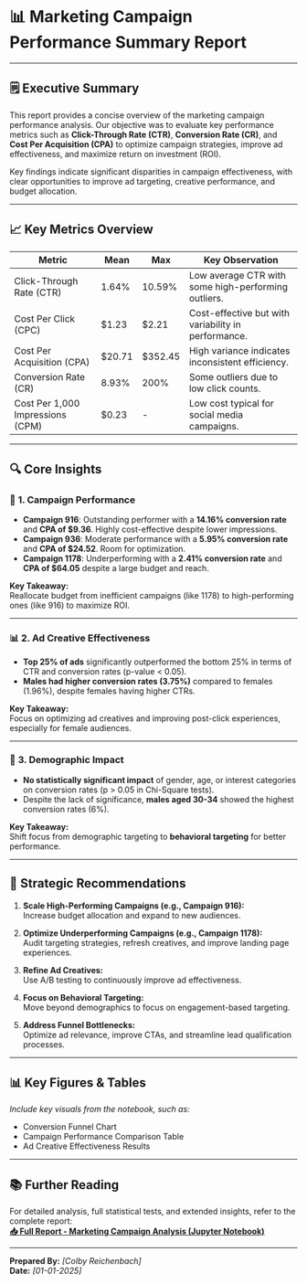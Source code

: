# 📊 **Marketing Campaign Performance Summary Report**

---

## 🗒️ **Executive Summary**

This report provides a concise overview of the marketing campaign performance analysis. Our objective was to evaluate key performance metrics such as **Click-Through Rate (CTR)**, **Conversion Rate (CR)**, and **Cost Per Acquisition (CPA)** to optimize campaign strategies, improve ad effectiveness, and maximize return on investment (ROI).

Key findings indicate significant disparities in campaign effectiveness, with clear opportunities to improve ad targeting, creative performance, and budget allocation.

---

## 📈 **Key Metrics Overview**

| **Metric**               | **Mean**     | **Max**      | **Key Observation**                               |
|--------------------------|--------------|--------------|--------------------------------------------------|
| Click-Through Rate (CTR) | 1.64%        | 10.59%       | Low average CTR with some high-performing outliers. |
| Cost Per Click (CPC)     | $1.23        | $2.21        | Cost-effective but with variability in performance. |
| Cost Per Acquisition (CPA) | $20.71      | $352.45      | High variance indicates inconsistent efficiency. |
| Conversion Rate (CR)     | 8.93%        | 200%         | Some outliers due to low click counts.            |
| Cost Per 1,000 Impressions (CPM) | $0.23 | -            | Low cost typical for social media campaigns.      |

---

## 🔍 **Core Insights**

### 🎯 **1. Campaign Performance**

- **Campaign 916**: Outstanding performer with a **14.16% conversion rate** and **CPA of $9.36**. Highly cost-effective despite lower impressions.
- **Campaign 936**: Moderate performance with a **5.95% conversion rate** and **CPA of $24.52**. Room for optimization.
- **Campaign 1178**: Underperforming with a **2.41% conversion rate** and **CPA of $64.05** despite a large budget and reach.

**Key Takeaway:**  
Reallocate budget from inefficient campaigns (like 1178) to high-performing ones (like 916) to maximize ROI.

---

### 📊 **2. Ad Creative Effectiveness**

- **Top 25% of ads** significantly outperformed the bottom 25% in terms of CTR and conversion rates (p-value < 0.05).
- **Males had higher conversion rates (3.75%)** compared to females (1.96%), despite females having higher CTRs.

**Key Takeaway:**  
Focus on optimizing ad creatives and improving post-click experiences, especially for female audiences.

---

### 👥 **3. Demographic Impact**

- **No statistically significant impact** of gender, age, or interest categories on conversion rates (p > 0.05 in Chi-Square tests).
- Despite the lack of significance, **males aged 30-34** showed the highest conversion rates (6%).

**Key Takeaway:**  
Shift focus from demographic targeting to **behavioral targeting** for better performance.

---

## 🚀 **Strategic Recommendations**

1. **Scale High-Performing Campaigns (e.g., Campaign 916):**  
   Increase budget allocation and expand to new audiences.

2. **Optimize Underperforming Campaigns (e.g., Campaign 1178):**  
   Audit targeting strategies, refresh creatives, and improve landing page experiences.

3. **Refine Ad Creatives:**  
   Use A/B testing to continuously improve ad effectiveness.

4. **Focus on Behavioral Targeting:**  
   Move beyond demographics to focus on engagement-based targeting.

5. **Address Funnel Bottlenecks:**  
   Optimize ad relevance, improve CTAs, and streamline lead qualification processes.

---

## 📊 **Key Figures & Tables**

*Include key visuals from the notebook, such as:*
- Conversion Funnel Chart
- Campaign Performance Comparison Table
- Ad Creative Effectiveness Results

---

## 📚 **Further Reading**

For detailed analysis, full statistical tests, and extended insights, refer to the complete report:  
**[📥 Full Report - Marketing Campaign Analysis (Jupyter Notebook)](./Final_Notebook.ipynb)**

---

**Prepared By:** *[Colby Reichenbach]*  
**Date:** *[01-01-2025]*

